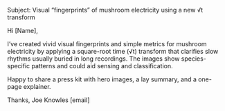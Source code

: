 Subject: Visual “fingerprints” of mushroom electricity using a new √t transform

Hi [Name],

I’ve created vivid visual fingerprints and simple metrics for mushroom electricity by applying a square-root time (√t) transform that clarifies slow rhythms usually buried in long recordings. The images show species-specific patterns and could aid sensing and classification.

Happy to share a press kit with hero images, a lay summary, and a one-page explainer.

Thanks,
Joe Knowles
[email]
